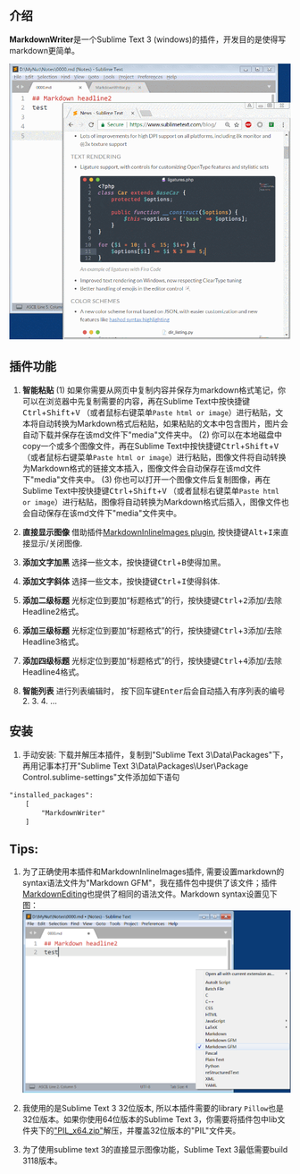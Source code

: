 ## 介绍
**MarkdownWriter**是一个Sublime Text 3 (windows)的插件，开发目的是使得写markdown更简单。

![](demo1.gif)

## 插件功能
1. **智能粘贴**
(1) 如果你需要从网页中复制内容并保存为markdown格式笔记，你可以在浏览器中先复制需要的内容，再在Sublime Text中按快捷键<kbd>Ctrl</kbd>+<kbd>Shift</kbd>+<kbd>V</kbd> （或者鼠标右键菜单`Paste html or image`）进行粘贴，文本将自动转换为Markdown格式后粘贴，如果粘贴的文本中包含图片，图片会自动下载并保存在该md文件下"media"文件夹中。
(2) 你可以在本地磁盘中copy一个或多个图像文件，再在Sublime Text中按快捷键<kbd>Ctrl</kbd>+<kbd>Shift</kbd>+<kbd>V</kbd> （或者鼠标右键菜单`Paste html or image`）进行粘贴，图像文件将自动转换为Markdown格式的链接文本插入，图像文件会自动保存在该md文件下"media"文件夹中。
(3) 你也可以打开一个图像文件后复制图像，再在Sublime Text中按快捷键<kbd>Ctrl</kbd>+<kbd>Shift</kbd>+<kbd>V</kbd> （或者鼠标右键菜单`Paste html or image`）进行粘贴，图像将自动转换为Markdown格式后插入，图像文件也会自动保存在该md文件下"media"文件夹中。

2. **直接显示图像**
借助插件[MarkdownInlineImages plugin](https://github.com/math2001/MarkdownInlineImages), 按快捷键<kbd>Alt</kbd>+<kbd>I</kbd>来直接显示/关闭图像.

3. **添加文字加黑** 选择一些文本，按快捷键<kbd>Ctrl</kbd>+<kbd>B</kbd>使得加黑。

4. **添加文字斜体** 选择一些文本，按快捷键<kbd>Ctrl</kbd>+<kbd>I</kbd>使得斜体.

5. **添加二级标题** 光标定位到要加“标题格式”的行，按快捷键<kbd>Ctrl</kbd>+<kbd>2</kbd>添加/去除Headline2格式。

6. **添加三级标题** 光标定位到要加“标题格式”的行，按快捷键<kbd>Ctrl</kbd>+<kbd>3</kbd>添加/去除Headline3格式。

7. **添加四级标题** 光标定位到要加“标题格式”的行，按快捷键<kbd>Ctrl</kbd>+<kbd>4</kbd>添加/去除Headline4格式。

8. **智能列表** 进行列表编辑时， 按下回车键<kbd>Enter</kbd>后会自动插入有序列表的编号2. 3. 4. ...


## 安装
1. 手动安装: 下载并解压本插件，复制到"Sublime Text 3\Data\Packages\"下， 再用记事本打开"Sublime Text 3\Data\Packages\User\Package Control.sublime-settings"文件添加如下语句
```
"installed_packages":
    [
        "MarkdownWriter"
    ]
```


## Tips:
1. 为了正确使用本插件和MarkdownInlineImages插件, 需要设置markdown的syntax语法文件为"Markdown GFM"，我在插件包中提供了该文件；插件[Markdown​Editing](https://packagecontrol.io/packages/MarkdownEditing)也提供了相同的语法文件。Markdown syntax设置见下图：
![](demo2.png)

2. 我使用的是Sublime Text 3 32位版本, 所以本插件需要的library `Pillow`也是32位版本。如果你使用64位版本的Sublime Text 3，你需要将插件包中lib文件夹下的["PIL_x64.zip"](lib/PIL_x64.zip)解压，并覆盖32位版本的"PIL"文件夹。

3. 为了使用sublime text 3的直接显示图像功能，Sublime Text 3最低需要build 3118版本。
